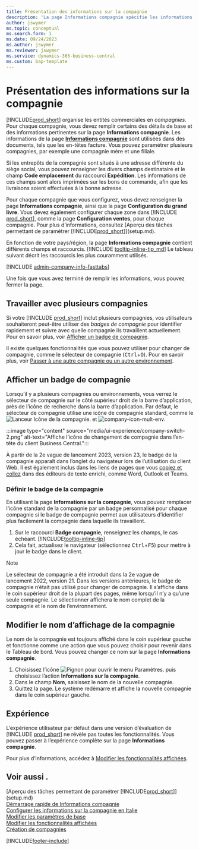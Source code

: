 ```yaml
---
title: Présentation des informations sur la compagnie
description: 'La page Informations compagnie spécifie les informations de base d’une entité commerciale, telles que le nom, les adresses et les informations d’expédition.'
author: jswymer
ms.topic: conceptual
ms.search.form: 1
ms.date: 09/24/2023
ms.author: jswymer
ms.reviewer: jswymer
ms.service: dynamics-365-business-central
ms.custom: bap-template
---
```


# <a name="company-information-overview"></a>Présentation des informations sur la compagnie

[!INCLUDE[prod_short](includes/prod_short.md)] organise les entités commerciales en *compagnies*. Pour chaque compagnie, vous devez remplir certains des détails de base et des informations pertinentes sur la page **Informations compagnie**. Les informations de la page [**Informations compagnie**](https://businesscentral.dynamics.com/?page=1) sont utilisées dans des documents, tels que les en-têtes facture. Vous pouvez paramétrer plusieurs compagnies, par exemple une compagnie mère et une filiale.  

Si les entrepôts de la compagnie sont situés à une adresse différente du siège social, vous pouvez renseigner les divers champs destinataire et le champ **Code emplacement** du raccourci **Expédition**. Les informations de ces champs sont alors imprimées sur les bons de commande, afin que les livraisons soient effectuées à la bonne adresse.  

Pour chaque compagnie que vous configurez, vous devez renseigner la page **Informations compagnie**, ainsi que la page **Configuration du grand livre**. Vous devez également configurer chaque zone dans [!INCLUDE [prod_short](includes/prod_short.md)], comme la page **Configuration ventes**, pour chaque compagnie. Pour plus d’informations, consultez [Aperçu des tâches permettant de paramétrer [!INCLUDE[prod_short](includes/prod_short.md)]](setup.md).  

En fonction de votre pays/région, la page **Informations compagnie** contient différents champs et raccourcis. [!INCLUDE [tooltip-inline-tip_md](includes/tooltip-inline-tip_md.md)] Le tableau suivant décrit les raccourcis les plus couramment utilisés.

[!INCLUDE [admin-company-info-fasttabs](includes/admin-company-info-fasttabs.md)]

Une fois que vous avez terminé de remplir les informations, vous pouvez fermer la page.  

## <a name="working-with-multiple-companies"></a>Travailler avec plusieurs compagnies

Si votre [!INCLUDE [prod_short](includes/prod_short.md)] inclut plusieurs compagnies, vos utilisateurs souhaiteront peut-être utiliser des *badges de compagnie* pour identifier rapidement et suivre avec quelle compagnie ils travaillent actuellement. Pour en savoir plus, voir [Afficher un badge de compagnie](#badge).

Il existe quelques fonctionnalités que vous pouvez utiliser pour changer de compagnie, comme le sélecteur de compagnie (<kbd>Ctrl</kbd>+<kbd>O</kbd>). Pour en savoir plus, voir [Passer à une autre compagnie ou un autre environnement](ui-organization-switch.md).

## <a name="display-a-company-badge"></a><a name="badge"></a>Afficher un badge de compagnie

Lorsqu’il y a plusieurs compagnies ou environnements, vous verrez le sélecteur de compagnie sur le côté supérieur droit de la barre d’application, près de l’icône de recherche dans la barre d’application. Par défaut, le sélecteur de compagnie utilise une icône de compagnie standard, comme le ![Lanceur Icône de la compagnie.](media/ui-experience/company-icon.png "Affiche l’icône de changement de compagnie utilisée lorsqu’il n’y a qu’un seul environnement") et ![company-icon-mult-env](media/ui-experience/company-icon-multi-env.png "Affiche l’icône de changement de compagnie utilisée lorsqu’il y a plusieurs environnements").

:::image type="content" source="media/ui-experience/company-switch-2.png" alt-text="Affiche l’icône de changement de compagnie dans l’en-tête du client Business Central.":::  

À partir de la 2e vague de lancement 2023, version 23, le badge de la compagnie apparaît dans l’onglet du navigateur lors de l’utilisation du client Web. Il est également inclus dans les liens de pages que vous [copiez et collez](across-share-data-features.md#copying-a-link) dans des éditeurs de texte enrichi, comme Word, Outlook et Teams.
 
### <a name="set-the-company-badge"></a>Définir le badge de la compagnie

En utilisant la page **Informations sur la compagnie**, vous pouvez remplacer l’icône standard de la compagnie par un badge personnalisé pour chaque compagnie si le badge de compagnie permet aux utilisateurs d’identifier plus facilement la compagnie dans laquelle ils travaillent.

1. Sur le raccourci **Badge compagnie**, renseignez les champs, le cas échéant. [!INCLUDE[tooltip-inline-tip](includes/tooltip-inline-tip_md.md)]
2. Cela fait, actualisez le navigateur (sélectionnez <kbd>Ctrl</kbd>+<kbd>F5</kbd>) pour mettre à jour le badge dans le client.  

> [!NOTE]
> Le sélecteur de compagnie a été introduit dans la 2e vague de lancement 2022, version 21. Dans les versions antérieures, le badge de compagnie n’était pas utilisé pour changer de compagnie. Il s’affiche dans le coin supérieur droit de la plupart des pages, même lorsqu’il n’y a qu’une seule compagnie. Le sélectionner affichera le nom complet de la compagnie et le nom de l’environnement.

## <a name="change-company-display-name"></a>Modifier le nom d’affichage de la compagnie

Le nom de la compagnie est toujours affiché dans le coin supérieur gauche et fonctionne comme une action que vous pouvez choisir pour revenir dans le Tableau de bord. Vous pouvez changer ce nom sur la page **Informations compagnie**.

1. Choisissez l’icône ![Pignon pour ouvrir le menu Paramètres.](media/ui-experience/settings_icon_small.png) puis choisissez l’action **Informations sur la compagnie**.
2. Dans le champ **Nom**, saisissez le nom de la nouvelle compagnie.
3. Quittez la page. Le système redémarre et affiche la nouvelle compagnie dans le coin supérieur gauche.

## <a name="experience"></a>Expérience

L’expérience utilisateur par défaut dans une version d’évaluation de [!INCLUDE [prod_short](includes/prod_short.md)] ne révèle pas toutes les fonctionnalités. Vous pouvez passer à l’expérience complète sur la page **Informations compagnie**.  

Pour plus d’informations, accédez à [Modifier les fonctionnalités affichées](ui-experiences.md).  

## <a name="see-also"></a>Voir aussi .

[Aperçu des tâches permettant de paramétrer [!INCLUDE[prod_short](includes/prod_short.md)]](setup.md)  
[Démarrage rapide de Informations compagnie](quick-start-company-information.md)  
[Configurer les informations sur la compagnie en Italie](LocalFunctionality/Italy/how-to-set-up-company-information.md)  
[Modifier les paramètres de base](ui-change-basic-settings.md)  
[Modifier les fonctionnalités affichées](ui-experiences.md)  
[Création de compagnies](about-new-company.md)  

[!INCLUDE[footer-include](includes/footer-banner.md)]
